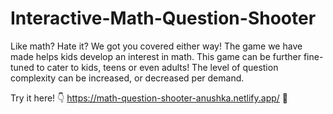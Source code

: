 # Interactive-Math-Question-Shooter
Like math? Hate it? We got you covered either way! The game we have made helps kids develop an interest in math. This game can be further fine-tuned to cater to kids, teens or even adults! The level of question complexity can be increased, or decreased per demand.

Try it here! 👇
https://math-question-shooter-anushka.netlify.app/ 💫
